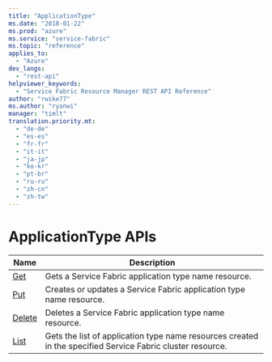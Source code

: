 ```yaml
---
title: "ApplicationType"
ms.date: "2018-01-22"
ms.prod: "azure"
ms.service: "service-fabric"
ms.topic: "reference"
applies_to: 
  - "Azure"
dev_langs: 
  - "rest-api"
helpviewer_keywords: 
  - "Service Fabric Resource Manager REST API Reference"
author: "rwike77"
ms.author: "ryanwi"
manager: "timlt"
translation.priority.mt: 
  - "de-de"
  - "es-es"
  - "fr-fr"
  - "it-it"
  - "ja-jp"
  - "ko-kr"
  - "pt-br"
  - "ru-ru"
  - "zh-cn"
  - "zh-tw"
---
```

# ApplicationType APIs

| Name | Description |
| --- | --- |
| [Get](sfrp-2017-07-01-preview-api-applicationtype_get.md) | Gets a Service Fabric application type name resource.<br/> |
| [Put](sfrp-2017-07-01-preview-api-applicationtype_put.md) | Creates or updates a Service Fabric application type name resource.<br/> |
| [Delete](sfrp-2017-07-01-preview-api-applicationtype_delete.md) | Deletes a Service Fabric application type name resource.<br/> |
| [List](sfrp-2017-07-01-preview-api-applicationtype_list.md) | Gets the list of application type name resources created in the specified Service Fabric cluster resource.<br/> |

